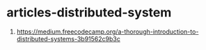 # articles-distributed-system


1. https://medium.freecodecamp.org/a-thorough-introduction-to-distributed-systems-3b91562c9b3c
